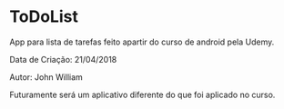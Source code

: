 # ToDoList
App para lista de tarefas feito apartir do curso de android pela Udemy.
<P>Data de Criação: 21/04/2018
<P>Autor: John William

Futuramente será um aplicativo diferente do que foi aplicado no curso.
